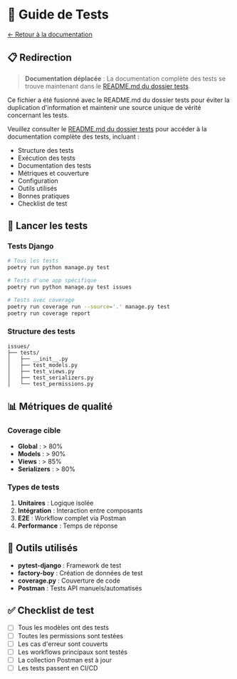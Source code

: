 # 🧪 Guide de Tests

[← Retour à la documentation](../README.md)

## 📋 Redirection

> **Documentation déplacée** : La documentation complète des tests se trouve maintenant dans le [README.md du dossier tests](../../tests/README.md).

Ce fichier a été fusionné avec le README.md du dossier tests pour éviter la duplication d'information et maintenir une source unique de vérité concernant les tests.

Veuillez consulter le [README.md du dossier tests](../../tests/README.md) pour accéder à la documentation complète des tests, incluant :

- Structure des tests
- Exécution des tests
- Documentation des tests
- Métriques et couverture
- Configuration
- Outils utilisés
- Bonnes pratiques
- Checklist de test

## 🚀 Lancer les tests

### Tests Django
```bash
# Tous les tests
poetry run python manage.py test

# Tests d'une app spécifique
poetry run python manage.py test issues

# Tests avec coverage
poetry run coverage run --source='.' manage.py test
poetry run coverage report
```

### Structure des tests
```
issues/
├── tests/
│   ├── __init__.py
│   ├── test_models.py
│   ├── test_views.py
│   ├── test_serializers.py
│   └── test_permissions.py
```

## 📊 Métriques de qualité

### Coverage cible
- **Global** : > 80%
- **Models** : > 90%
- **Views** : > 85%
- **Serializers** : > 80%

### Types de tests
1. **Unitaires** : Logique isolée
2. **Intégration** : Interaction entre composants
3. **E2E** : Workflow complet via Postman
4. **Performance** : Temps de réponse

## 🔧 Outils utilisés

- **pytest-django** : Framework de test
- **factory-boy** : Création de données de test
- **coverage.py** : Couverture de code
- **Postman** : Tests API manuels/automatisés

## ✅ Checklist de test

- [ ] Tous les modèles ont des tests
- [ ] Toutes les permissions sont testées
- [ ] Les cas d'erreur sont couverts
- [ ] Les workflows principaux sont testés
- [ ] La collection Postman est à jour
- [ ] Les tests passent en CI/CD
